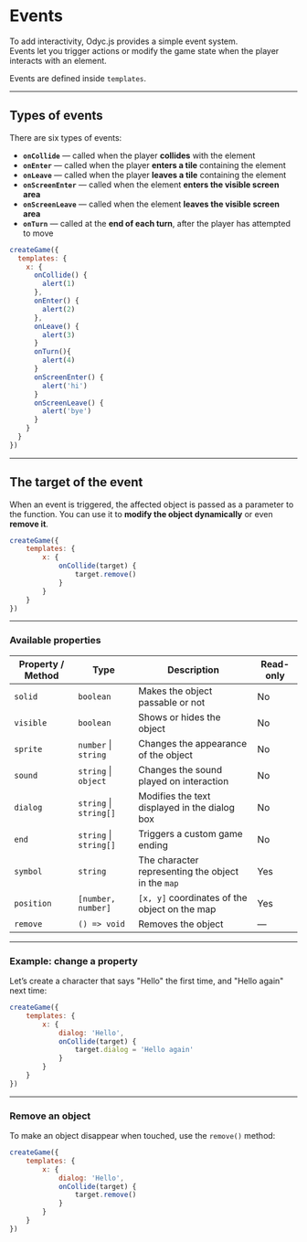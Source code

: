 <script>
import Aside from '../../../lib/ui/Doc/Aside.svelte'
import Emoji from '../../../lib/ui/Doc/Emoji.svelte'
</script>

# <Emoji src="🪤" /> Events

To add interactivity, Odyc.js provides a simple event system.  
Events let you trigger actions or modify the game state when the player interacts with an element.

Events are defined inside `templates`.

---

## <Emoji src="🔎" /> Types of events

There are six types of events:

- **`onCollide`** — called when the player **collides** with the element
- **`onEnter`** — called when the player **enters a tile** containing the element
- **`onLeave`** — called when the player **leaves a tile** containing the element
- **`onScreenEnter`** — called when the element **enters the visible screen area**
- **`onScreenLeave`** — called when the element **leaves the visible screen area**
- **`onTurn`** — called at the **end of each turn**, after the player has attempted to move

```js
createGame({
  templates: {
    x: {
      onCollide() {
        alert(1)
      },
      onEnter() {
        alert(2)
      },
      onLeave() {
        alert(3)
      }
      onTurn(){
        alert(4)
      }
      onScreenEnter() {
        alert('hi')
      }
      onScreenLeave() {
        alert('bye')
      }
    }
  }
})
```

---

## <Emoji src="🎯" /> The target of the event

When an event is triggered, the affected object is passed as a parameter to the function.
You can use it to **modify the object dynamically** or even **remove it**.

```js
createGame({
	templates: {
		x: {
			onCollide(target) {
				target.remove()
			}
		}
	}
})
```

---

### <Emoji src="📋" /> Available properties

| Property / Method | Type                   | Description                                        | Read-only |
| ----------------- | ---------------------- | -------------------------------------------------- | --------- |
| `solid`           | `boolean`              | Makes the object passable or not                   | No        |
| `visible`         | `boolean`              | Shows or hides the object                          | No        |
| `sprite`          | `number` \| `string`   | Changes the appearance of the object               | No        |
| `sound`           | `string` \| `object`   | Changes the sound played on interaction            | No        |
| `dialog`          | `string` \| `string[]` | Modifies the text displayed in the dialog box      | No        |
| `end`             | `string` \| `string[]` | Triggers a custom game ending                      | No        |
| `symbol`          | `string`               | The character representing the object in the `map` | Yes       |
| `position`        | `[number, number]`     | `[x, y]` coordinates of the object on the map      | Yes       |
| `remove`          | `() => void`           | Removes the object                                 | —         |

---

### Example: change a property

Let’s create a character that says "Hello" the first time, and "Hello again" next time:

```js
createGame({
	templates: {
		x: {
			dialog: 'Hello',
			onCollide(target) {
				target.dialog = 'Hello again'
			}
		}
	}
})
```

---

### Remove an object

To make an object disappear when touched, use the `remove()` method:

```js
createGame({
	templates: {
		x: {
			dialog: 'Hello',
			onCollide(target) {
				target.remove()
			}
		}
	}
})
```
